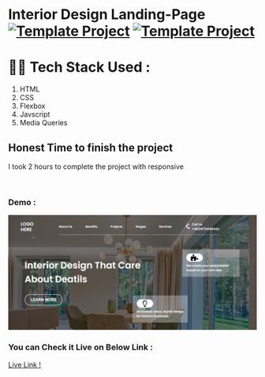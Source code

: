 #  Interior Design Landing-Page [![Template Project](https://img.shields.io/badge/Template-Project-red)](http://www.gnu.org/licenses/agpl-3.0) [![Template Project](https://img.shields.io/badge/Technologies%20-HTML%2FCSS-brightgreen)](http://www.gnu.org/licenses/agpl-3.0)



# 👩‍💻 Tech Stack Used :

1. HTML
2. CSS
3. Flexbox
4. Javscript 
5. Media Queries



## Honest Time to finish the project

I took 2 hours to complete the project with responsive


<br/>

### Demo :

![Web Site Image](https://github.com/anitha-nagadasarink/10-Interior-Design-Landing-Page/blob/HTML-CSS-Projects/Assets/demo.png)

### You can Check it Live on Below Link :

[Live Link !](https://new-interior-design-landing-webpage.netlify.app/)